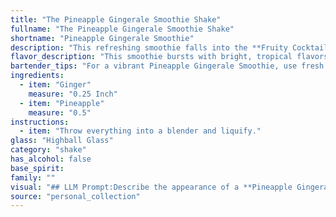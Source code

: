 ```yaml
---
title: "The Pineapple Gingerale Smoothie Shake"
fullname: "The Pineapple Gingerale Smoothie Shake"
shortname: "Pineapple Gingerale Smoothie"
description: "This refreshing smoothie falls into the **Fruity Cocktail** family, drawing inspiration from the long tradition of fruit-based drinks. While its exact origin is unknown, it likely emerged from the modern fusion of tropical flavors and the growing popularity of smoothies. "
flavor_description: "This smoothie bursts with bright, tropical flavors.  The sweet, juicy pineapple is perfectly balanced by the spicy kick of fresh ginger.  The result is a refreshing and invigorating drink with a delightful zing that will wake up your taste buds.  It's a perfect combination of sweet and spicy, with a smooth, creamy texture that's both satisfying and healthy. "
bartender_tips: "For a vibrant Pineapple Gingerale Smoothie, use fresh ginger for maximum flavor.  Grate it finely for a subtle heat, or chop it for a more potent kick.  Don't over-blend the pineapple - you want chunks for texture!  Finally, adjust the gingerale to your desired sweetness and fizz level. "
ingredients:
  - item: "Ginger"
    measure: "0.25 Inch"
  - item: "Pineapple"
    measure: "0.5"
instructions:
  - item: "Throw everything into a blender and liquify."
glass: "Highball Glass"
category: "shake"
has_alcohol: false
base_spirit:
family: ""
visual: "## LLM Prompt:Describe the appearance of a **Pineapple Gingerale Smoothie**.  Consider these details:* **Color:** What shades of yellow, orange, and possibly even a hint of white are present? Is it a vibrant, opaque color or more translucent?* **Texture:** Is it smooth and creamy, with a frothy top? Are there any visible chunks of pineapple or ginger? * **Presentation:** Is it served in a tall glass with a straw, a short glass with a rim of sugar, or perhaps a mason jar?  Are there any garnishes, like a pineapple wedge or a sprig of mint?* **Overall Impression:** What kind of feeling does the visual appearance evoke? Is it refreshing, tropical, or invigorating? Please provide a detailed and evocative description of the Pineapple Gingerale Smoothie, capturing its visual appeal. "
source: "personal_collection"
---
```


